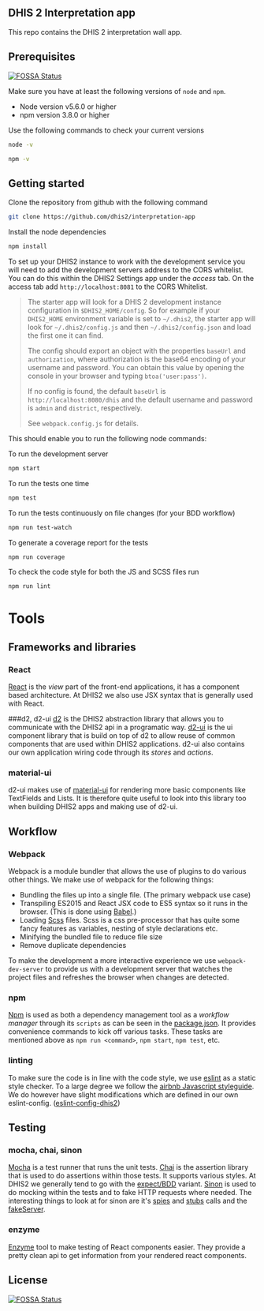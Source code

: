 DHIS 2 Interpretation app
---

This repo contains the DHIS 2 interpretation wall app.

## Prerequisites
[![FOSSA Status](https://app.fossa.io/api/projects/git%2Bgithub.com%2Fdhis2%2Finterpretation-app.svg?type=shield)](https://app.fossa.io/projects/git%2Bgithub.com%2Fdhis2%2Finterpretation-app?ref=badge_shield)

Make sure you have at least the following versions of `node` and `npm`.

+ Node version v5.6.0 or higher
+ npm version 3.8.0 or higher

Use the following commands to check your current versions
```sh
node -v

npm -v
```

## Getting started

Clone the repository from github with the following command
```sh
git clone https://github.com/dhis2/interpretation-app
```

Install the node dependencies
```sh
npm install
```

To set up your DHIS2 instance to work with the development service you will need to add the development servers address to the CORS whitelist. You can do this within the DHIS2 Settings app under the _access_ tab. On the access tab add `http://localhost:8081` to the CORS Whitelist.
> The starter app will look for a DHIS 2 development instance configuration in
> `$DHIS2_HOME/config`. So for example if your `DHIS2_HOME` environment variable is
> set to `~/.dhis2`, the starter app will look for `~/.dhis2/config.js` and then
> `~/.dhis2/config.json` and load the first one it can find.
>
> The config should export an object with the properties `baseUrl` and
> `authorization`, where authorization is the base64 encoding of your username and
> password. You can obtain this value by opening the console in your browser and
> typing `btoa('user:pass')`.
>
> If no config is found, the default `baseUrl` is `http://localhost:8080/dhis` and
> the default username and password is `admin` and `district`, respectively.
>
> See `webpack.config.js` for details.

This should enable you to run the following node commands:

To run the development server
```sh
npm start
```

To run the tests one time
```sh
npm test
```

To run the tests continuously on file changes (for your BDD workflow)
```sh
npm run test-watch
```

To generate a coverage report for the tests
```sh
npm run coverage
```

To check the code style for both the JS and SCSS files run
```sh
npm run lint
```

# Tools

## Frameworks and libraries
### React
[React](https://facebook.github.io/react/) is the _view_ part of the front-end applications, it has a component based architecture. At DHIS2 we also use JSX syntax that is generally used with React.

###d2, d2-ui
[d2](https://github.com/dhis2/d2) is the DHIS2 abstraction library that allows you to communicate with the DHIS2 api in a programatic way. [d2-ui](https://github.com/dhis2/d2-ui) is the ui component library that is build on top of d2 to allow reuse of common components that are used within DHIS2 applications. d2-ui also contains our own application wiring code through its _stores_ and _actions_.

### material-ui
d2-ui makes use of [material-ui](http://www.material-ui.com) for rendering more basic components like TextFields and Lists. It is therefore quite useful to look into this library too when building DHIS2 apps and making use of d2-ui.

## Workflow

### Webpack
Webpack is a module bundler that allows the use of plugins to do various other things. We make use of webpack for the following things:
+ Bundling the files up into a single file. (The primary webpack use case)
+ Transpiling ES2015 and React JSX code to ES5 syntax so it runs in the browser. (This is done using [Babel](http://babeljs.io).)
+ Loading [Scss](http://sass-lang.com) files. Scss is a css pre-processor that has quite some fancy features as variables, nesting of style declarations etc.
+ Minifying the bundled file to reduce file size
+ Remove duplicate dependencies

To make the development a more interactive experience we use `webpack-dev-server` to provide us with a development server that watches the project files and refreshes the browser when changes are detected.

### npm
[Npm](https://www.npmjs.com) is used as both a dependency management tool as a _workflow manager_ through its `scripts` as can be seen in the [package.json](https://github.com/dhis2/interpretations-app/blob/master/package.json#L6-L14). It provides convenience commands to kick off various tasks. These tasks are mentioned above as `npm run <command>`, `npm start`, `npm test`, etc.

### linting
To make sure the code is in line with the code style, we use [eslint](http://eslint.org) as a static style checker. To a large degree we follow the [airbnb Javascript styleguide](https://github.com/airbnb/javascript). We do however have slight modifications which are defined in our own eslint-config. ([eslint-config-dhis2](https://github.com/dhis2/eslint-config-dhis2/blob/master/.eslintrc))

## Testing

### mocha, chai, sinon
[Mocha](https://mochajs.org) is a test runner that runs the unit tests. [Chai](http://chaijs.com) is the assertion library that is used to do assertions within those tests. It supports various styles. At DHIS2 we generally tend to go with the [expect/BDD](http://chaijs.com/api/bdd/) variant. [Sinon](http://sinonjs.org) is used to do mocking within the tests and to fake HTTP requests where needed. The interesting things to look at for sinon are it's [spies](http://sinonjs.org/docs/#spies) and [stubs](http://sinonjs.org/docs/#stubs) calls and the [fakeServer](http://sinonjs.org/docs/#fakeServer).

### enzyme
[Enzyme](https://github.com/airbnb/enzyme) tool to make testing of React components easier. They provide a pretty clean api to get information from your rendered react components. 


## License
[![FOSSA Status](https://app.fossa.io/api/projects/git%2Bgithub.com%2Fdhis2%2Finterpretation-app.svg?type=large)](https://app.fossa.io/projects/git%2Bgithub.com%2Fdhis2%2Finterpretation-app?ref=badge_large)